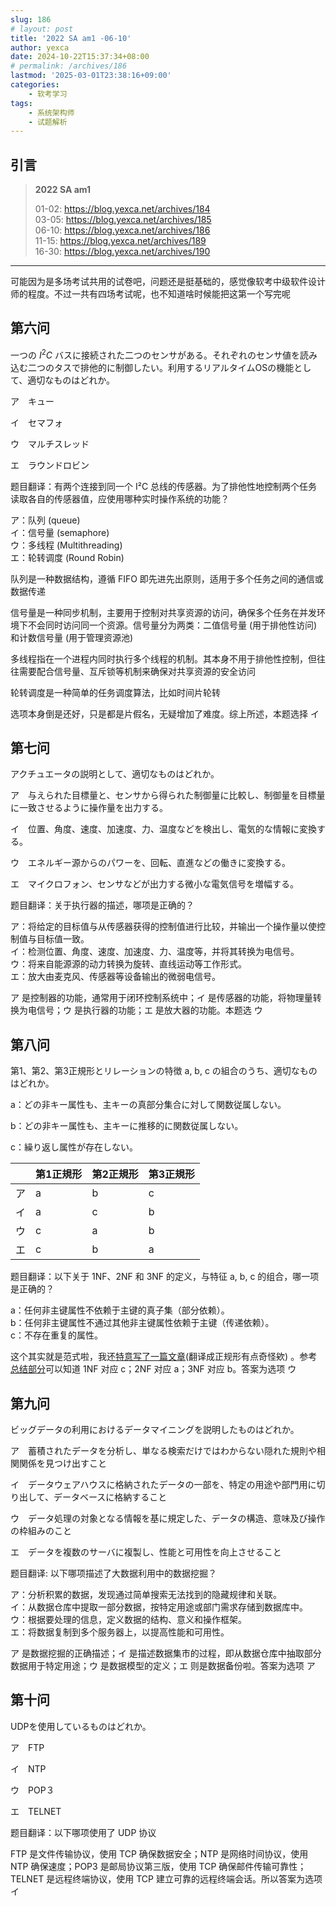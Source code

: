 ```yaml
---
slug: 186
# layout: post
title: '2022 SA am1 -06-10'
author: yexca
date: 2024-10-22T15:37:34+08:00
# permalink: /archives/186
lastmod: '2025-03-01T23:38:16+09:00'
categories:
    - 软考学习
tags:
    - 系统架构师
    - 试题解析
---  
```


## 引言

> **2022 SA am1**
>
> 01-02: <https://blog.yexca.net/archives/184>  
> 03-05: <https://blog.yexca.net/archives/185>  
> 06-10: <https://blog.yexca.net/archives/186>  
> 11-15: <https://blog.yexca.net/archives/189>  
> 16-30: <https://blog.yexca.net/archives/190>

---

可能因为是多场考试共用的试卷吧，问题还是挺基础的，感觉像软考中级软件设计师的程度。不过一共有四场考试呢，也不知道啥时候能把这第一个写完呢

## 第六问

一つの $I^2C$ バスに接続された二つのセンサがある。それぞれのセンサ値を読み込む二つのタスで排他的に制御したい。利用するリアルタイムOSの機能として、適切なものはどれか。

ア　キュー

イ　セマフォ

ウ　マルチスレッド

エ　ラウンドロビン

题目翻译：有两个连接到同一个 I²C 总线的传感器。为了排他性地控制两个任务读取各自的传感器值，应使用哪种实时操作系统的功能？

ア：队列 (queue)  
イ：信号量 (semaphore)  
ウ：多线程 (Multithreading)  
エ：轮转调度 (Round Robin)

队列是一种数据结构，遵循 FIFO 即先进先出原则，适用于多个任务之间的通信或数据传递

信号量是一种同步机制，主要用于控制对共享资源的访问，确保多个任务在并发环境下不会同时访问同一个资源。信号量分为两类：二值信号量 (用于排他性访问) 和计数信号量 (用于管理资源池)

多线程指在一个进程内同时执行多个线程的机制。其本身不用于排他性控制，但往往需要配合信号量、互斥锁等机制来确保对共享资源的安全访问

轮转调度是一种简单的任务调度算法，比如时间片轮转

选项本身倒是还好，只是都是片假名，无疑增加了难度。综上所述，本题选择 イ

## 第七问

アクチュエータの説明として、適切なものはどれか。

ア　与えられた目標量と、センサから得られた制御量に比較し、制御量を目標量に一致させるように操作量を出力する。

イ　位置、角度、速度、加速度、力、温度などを検出し、電気的な情報に変換する。

ウ　エネルギー源からのパワーを、回転、直進などの働きに変換する。

エ　マイクロフォン、センサなどが出力する微小な電気信号を増幅する。

题目翻译：关于执行器的描述，哪项是正确的？

ア：将给定的目标值与从传感器获得的控制值进行比较，并输出一个操作量以使控制值与目标值一致。  
イ：检测位置、角度、速度、加速度、力、温度等，并将其转换为电信号。  
ウ：将来自能源源的动力转换为旋转、直线运动等工作形式。  
エ：放大由麦克风、传感器等设备输出的微弱电信号。

ア 是控制器的功能，通常用于闭环控制系统中；イ 是传感器的功能，将物理量转换为电信号；ウ 是执行器的功能；エ 是放大器的功能。本题选 ウ

## 第八问

第1、第2、第3正規形とリレーションの特徴 a, b, c の組合のうち、適切なものはどれか。

a：どの非キー属性も、主キーの真部分集合に対して関数従属しない。

b：どの非キー属性も、主キーに推移的に関数従属しない。

c：繰り返し属性が存在しない。

|      | 第1正規形 | 第2正規形 | 第3正規形 |
| ---- | --------- | --------- | --------- |
| ア   | a         | b         | c         |
| イ   | a         | c         | b         |
| ウ   | c         | a         | b         |
| エ   | c         | b         | a         |

题目翻译：以下关于 1NF、2NF 和 3NF 的定义，与特征 a, b, c 的组合，哪一项是正确的？

a：任何非主键属性不依赖于主键的真子集（部分依赖）。  
b：任何非主键属性不通过其他非主键属性依赖于主键（传递依赖）。  
c：不存在重复的属性。  

这个其实就是范式啦，我还[特意写了一篇文章](https://blog.yexca.net/archives/90)(翻译成正规形有点奇怪欸) 。参考[总结部分](https://blog.yexca.net/archives/90#%E8%8C%83%E5%BC%8F%E6%80%BB%E7%BB%93)可以知道 1NF 对应 c；2NF 对应 a；3NF 对应 b。答案为选项 ウ

## 第九问

ビッグデータの利用におけるデータマイニングを説明したものはどれか。

ア　蓄積されたデータを分析し、単なる検索だけではわからない隠れた規則や相関関係を見つけ出すこと

イ　データウェアハウスに格納されたデータの一部を、特定の用途や部門用に切り出して、データベースに格納すること

ウ　データ処理の対象となる情報を基に規定した、データの構造、意味及び操作の枠組みのこと

エ　データを複数のサーバに複製し、性能と可用性を向上させること

题目翻译: 以下哪项描述了大数据利用中的数据挖掘？

ア：分析积累的数据，发现通过简单搜索无法找到的隐藏规律和关联。  
イ：从数据仓库中提取一部分数据，按特定用途或部门需求存储到数据库中。  
ウ：根据要处理的信息，定义数据的结构、意义和操作框架。  
エ：将数据复制到多个服务器上，以提高性能和可用性。

ア 是数据挖掘的正确描述；イ 是描述数据集市的过程，即从数据仓库中抽取部分数据用于特定用途；ウ 是数据模型的定义；エ 则是数据备份啦。答案为选项 ア

## 第十问

UDPを使用しているものはどれか。

ア　FTP

イ　NTP

ウ　POP３

エ　TELNET

题目翻译：以下哪项使用了 UDP 协议

FTP 是文件传输协议，使用 TCP 确保数据安全；NTP 是网络时间协议，使用 NTP 确保速度；POP3 是邮局协议第三版，使用 TCP 确保邮件传输可靠性；TELNET 是远程终端协议，使用 TCP 建立可靠的远程终端会话。所以答案为选项 イ